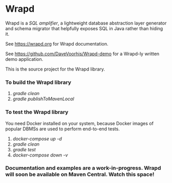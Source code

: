 Wrapd
=====

Wrapd is a *SQL amplifier*, a lightweight database abstraction layer generator and schema migrator that helpfully exposes
SQL in Java rather than hiding it.

See https://wrapd.org for Wrapd documentation.

See https://github.com/DaveVoorhis/Wrapd-demo for a Wrapd-ly written demo application.

This is the source project for the Wrapd library.

### To build the Wrapd library ###

1.   _gradle clean_
2.   _gradle publishToMavenLocal_

### To test the Wrapd library ###

You need Docker installed on your system, because Docker images of popular DBMSs are used to perform end-to-end tests.

1.  _docker-compose up -d_
2.  _gradle clean_
3.  _gradle test_
4.  _docker-compose down -v_
 
### Documentation and examples are a work-in-progress. Wrapd will soon be available on Maven Central. Watch this space! ###
